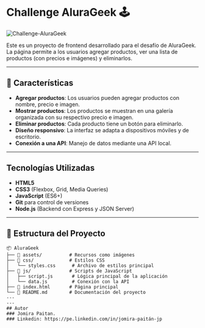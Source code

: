 # **Challenge AluraGeek 🕹️**

![Challenge-AluraGeek](https://github.com/user-attachments/assets/2e0434bd-7359-49fa-ad3b-ca90e4498c2e)

Este es un proyecto de frontend desarrollado para el desafío de AluraGeek. La página permite a los usuarios agregar productos, ver una lista de productos (con precios e imágenes) y eliminarlos.

---
## 🚀 Características

- **Agregar productos**: Los usuarios pueden agregar productos con nombre, precio e imagen.
- **Mostrar productos**: Los productos se muestran en una galería organizada con su respectivo precio e imagen.
- **Eliminar productos**: Cada producto tiene un botón para eliminarlo.
- **Diseño responsivo**: La interfaz se adapta a dispositivos móviles y de escritorio.
- **Conexión a una API**: Manejo de datos mediante una API local.
---

## **Tecnologías Utilizadas**

- **HTML5**
- **CSS3** (Flexbox, Grid, Media Queries)
- **JavaScript** (ES6+)
- **Git** para control de versiones
- **Node.js** (Backend con Express y JSON Server)

---

## 📂 Estructura del Proyecto

```plaintext
📦 AluraGeek
├── 📁 assets/          # Recursos como imágenes
├── 📁 css/             # Estilos CSS
│   └── styles.css      # Archivo de estilos principal
├── 📁 js/              # Scripts de JavaScript
│   ├── script.js       # Lógica principal de la aplicación
│   └── data.js         # Conexión con la API
├── 📄 index.html       # Página principal
└── 📄 README.md        # Documentación del proyecto
---
---
## Autor
### Jomira Paitan.
### Linkedin: https://pe.linkedin.com/in/jomira-paitán-jp
